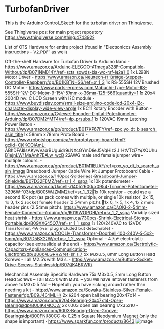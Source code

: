 # TurbofanDriver
This is the Arduino Control_Sketch for the turbofan driver on Thingiverse.


See Thingiverse post for main project repository
https://www.thingiverse.com/thing:4743929





List of OTS Hardware for entire project (found in "Electroniccs Assembly Instructions - V2.PDF" as well)

Off-the-shelf Hardware for Turbofan Driver
1x Arduino Nano - https://www.amazon.ca/Arduino-ELEGOO-ATmega328P-Compatible-Without/dp/B071NMD14Y/ref=sxts_sxwds-bia-wc-rsf-lq2a1_0
1x L298N Motor Driver - https://www.amazon.ca/Neuftech-H-Bridge-Stepper-Controller-Raspberry/dp/B01KBTNHS6/ref=sr_1_3
1x RS-555SH 12V Brushed DC Motor - https://www.parts-express.com/Mabuchi-Type-Motor-RS-555SH-12V-DC-Motor-9-15V-57mm-x-36mm-125-566?quantity=1
1x 20x4 2004D rev. C LCD Screen with I2C module - https://www.buydisplay.com/small-size-arduino-code-lcd-20x4-i2c-character-display-wide-view-angle
1x EC11 Rotary Encoder with Button - https://www.amazon.ca/Cylewet-Encoder-Digital-Potentiometer-Arduino/dp/B07DM2YMT4/ref=dp_prsubs_1
1x 120VAC 19mm Latching Power Button - https://www.amazon.ca/gp/product/B017KP67FY/ref=ppx_yo_dt_b_search_asin_title
1x 58mm x 78mm Proto Board - https://www.robotshop.com/ca/en/prototyping-board.html?gclid=Cj0KCQiAmL-ABhDFARIsAKywVadrBUguidr9uNXcGYmD8eJ5VqHiz2U_HtVTzj7YqXQUhuB1ejnLW4MaAnh7EALw_wcB
22AWG male and female jumper wire – multiple colours. - https://www.amazon.ca/gp/product/B01M1IEUAF/ref=ppx_yo_dt_b_search_asin_image
Breadboard Jumper Cable Wire Kit Jumper Protoboard Cable - https://www.amazon.ca/140pcs-Solderless-Breadboard-Jumper-Shield/dp/B07D32FDMZ/ref=sr_1_4_sspa
1x 10k potentiometer - https://www.amazon.ca/Uxcell-a14052600ux0954-Trimmer-Potentiometer-3296W-103/dp/B00SWJZMM2/ref=sr_1_321x 10k resistor – could use a second 10k pot (as pack comes with multiple, or single 10k resistor)
2x 15, 1x 3, 1x 2	socket female header (2.54mm pitch).1x 6, 1x 5, 1x 4, 1x 2 	male header pins (2.54mm pitch).
	https://www.amazon.ca/DAOKI-2-54mm-Female-Connector-Arduino/dp/B019WOPOHI/ref=sr_1_2_sspa
Variably sized heat shrink - https://www.amazon.ca/730pcs-Shrink-Electrical-Storage-Portable/dp/B09XXG45Q7/ref=sr_1_1_sspa
1x 120/240VAC to 12VDC Transformer, 4A (wall plug included but detachable) - https://www.amazon.ca/COOLM-Transformer-Doorbell-100-240V-5-5x2-5mm/dp/B07D5BX22W/ref=sr_1_2_sspa
Optional – 4.7µF electrolytic capacitor (see extra slide at the end)  - https://www.amazon.ca/Electrolytic-Capacitors-Appliances-Communication-Electronic/dp/B086VLGRR2/ref=sr_1_7
5x M3x0.5, 8mm Long Button Head Screws – I all M2.5’s with M3’s. - https://www.amazon.ca/Button-Socket-Drive-Screws-Stainless/dp/B07QK4BRWK/


Mechanical Assembly Specific Hardware
75x M3x0.5, 8mm Long Button Head Screws – I all M2.5’s with M3’s. – you will have leftover fasteners from above
1x M3x0.5 Nut – Hopefully you have kicking around rather than needing a kit - https://www.amazon.ca/Sowaka-Stainless-Silver-Female-Fastener/dp/B09J4C4MLH/
2x 6204 open ball bearing 20x47x14 - https://www.amazon.com/6204-Bearing-20x47x14-Open-Bearings/dp/B00IK4MCC2/
2x 6003 open ball bearing 17x35x10 - https://www.amazon.com/6003-Bearing-Deep-Groove-Bearings/dp/B00FNU80CC
4x 0.25in Square Neodymium Magnet (only the shape is important) - https://www.sparkfun.com/products/8643
![image](https://user-images.githubusercontent.com/69700210/209442617-bdbb9d91-0185-459d-aff6-abe785f43f2b.png)
